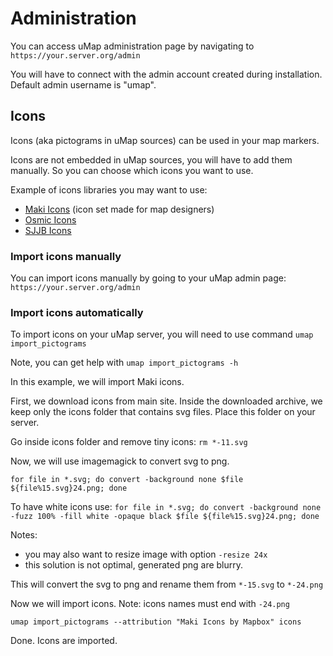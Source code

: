 # Administration

You can access uMap administration page by navigating to `https://your.server.org/admin`

You will have to connect with the admin account created during installation. Default admin username is "umap".

## Icons

Icons (aka pictograms in uMap sources) can be used in your map markers.

Icons are not embedded in uMap sources, you will have to add them manually. So you can choose which icons you want to use.

Example of icons libraries you may want to use:

- [Maki Icons](https://labs.mapbox.com/maki-icons/) (icon set made for map designers)
- [Osmic Icons](https://gitlab.com/gmgeo/osmic)
- [SJJB Icons](http://www.sjjb.co.uk/mapicons/contactsheet)

### Import icons manually

You can import icons manually by going to your uMap admin page: `https://your.server.org/admin`

### Import icons automatically

To import icons on your uMap server, you will need to use command `umap import_pictograms`

Note, you can get help with `umap import_pictograms -h`

In this example, we will import Maki icons.

First, we download icons from main site. Inside the downloaded archive, we keep only the icons folder that contains svg files. Place this folder on your server.

Go inside icons folder and remove tiny icons: `rm *-11.svg`

Now, we will use imagemagick to convert svg to png.

`for file in *.svg; do convert -background none $file ${file%15.svg}24.png; done`

To have white icons use:
`for file in *.svg; do convert -background none -fuzz 100% -fill white -opaque black $file ${file%15.svg}24.png; done`


Notes:
- you may also want to resize image with option `-resize 24x`
- this solution is not optimal, generated png are blurry.

This will convert the svg to png and rename them from `*-15.svg` to `*-24.png`

Now we will import icons. Note: icons names must end with `-24.png`

`umap import_pictograms --attribution "Maki Icons by Mapbox" icons`

Done. Icons are imported.

